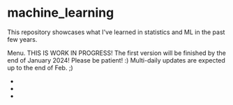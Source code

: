 # machine_learning

This repository showcases what I've learned in statistics and ML in the past few years.

Menu. THIS IS WORK IN PROGRESS! The first version will be finished by the end of January 2024! Please be patient! :) Multi-daily updates are expected up to the end of Feb. ;)

* 
* 
* 



